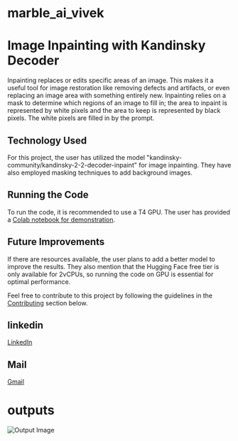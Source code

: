 # marble_ai_vivek
# Image Inpainting with Kandinsky Decoder

Inpainting replaces or edits specific areas of an image. This makes it a useful tool for image restoration like removing defects and artifacts, or even replacing an image area with something entirely new. Inpainting relies on a mask to determine which regions of an image to fill in; the area to inpaint is represented by white pixels and the area to keep is represented by black pixels. The white pixels are filled in by the prompt.

## Technology Used

For this project, the user has utilized the model "kandinsky-community/kandinsky-2-2-decoder-inpaint" for image inpainting. They have also employed masking techniques to add background images.

## Running the Code

To run the code, it is recommended to use a T4 GPU. The user has provided a [Colab notebook for demonstration](https://colab.research.google.com/drive/16BObDwd57G6pboSnbjihzuG11HW-vK8w?usp=sharing).

## Future Improvements

If there are resources available, the user plans to add a better model to improve the results. They also mention that the Hugging Face free tier is only available for 2vCPUs, so running the code on GPU is essential for optimal performance.

Feel free to contribute to this project by following the guidelines in the [Contributing](#contributing) section below.

## linkedin
[LinkedIn](https://www.linkedin.com/in/vivek-vari)
## Mail
[Gmail](domainluther1234@gmail.com)
# outputs 
![Output Image](https://github.com/saravivek-cyber/marble_ai_vivek/blob/saravivek-cyber-patch-1/outputs/2.jpeg)
